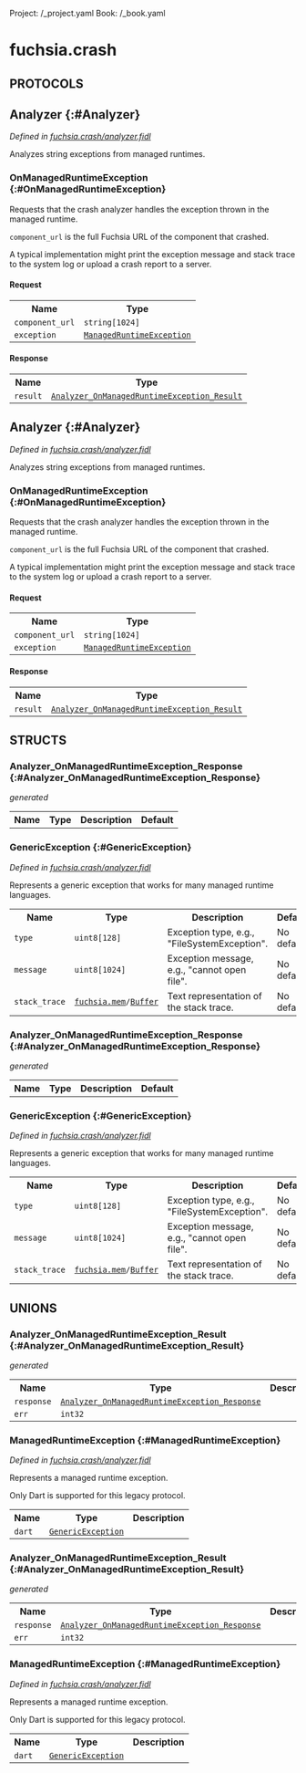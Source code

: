 Project: /_project.yaml
Book: /_book.yaml

# fuchsia.crash


## **PROTOCOLS**

## Analyzer {:#Analyzer}
*Defined in [fuchsia.crash/analyzer.fidl](https://fuchsia.googlesource.com/fuchsia/+/master/zircon/system/fidl/fuchsia-crash/analyzer.fidl#12)*

 Analyzes string exceptions from managed runtimes.

### OnManagedRuntimeException {:#OnManagedRuntimeException}

 Requests that the crash analyzer handles the exception thrown in the
 managed runtime.

 `component_url` is the full Fuchsia URL of the component that crashed.

 A typical implementation might print the exception message and stack
 trace to the system log or upload a crash report to a server.

#### Request
<table>
    <tr><th>Name</th><th>Type</th></tr>
    <tr>
            <td><code>component_url</code></td>
            <td>
                <code>string[1024]</code>
            </td>
        </tr><tr>
            <td><code>exception</code></td>
            <td>
                <code><a class='link' href='#ManagedRuntimeException'>ManagedRuntimeException</a></code>
            </td>
        </tr></table>


#### Response
<table>
    <tr><th>Name</th><th>Type</th></tr>
    <tr>
            <td><code>result</code></td>
            <td>
                <code><a class='link' href='#Analyzer_OnManagedRuntimeException_Result'>Analyzer_OnManagedRuntimeException_Result</a></code>
            </td>
        </tr></table>

## Analyzer {:#Analyzer}
*Defined in [fuchsia.crash/analyzer.fidl](https://fuchsia.googlesource.com/fuchsia/+/master/zircon/system/fidl/fuchsia-crash/analyzer.fidl#12)*

 Analyzes string exceptions from managed runtimes.

### OnManagedRuntimeException {:#OnManagedRuntimeException}

 Requests that the crash analyzer handles the exception thrown in the
 managed runtime.

 `component_url` is the full Fuchsia URL of the component that crashed.

 A typical implementation might print the exception message and stack
 trace to the system log or upload a crash report to a server.

#### Request
<table>
    <tr><th>Name</th><th>Type</th></tr>
    <tr>
            <td><code>component_url</code></td>
            <td>
                <code>string[1024]</code>
            </td>
        </tr><tr>
            <td><code>exception</code></td>
            <td>
                <code><a class='link' href='#ManagedRuntimeException'>ManagedRuntimeException</a></code>
            </td>
        </tr></table>


#### Response
<table>
    <tr><th>Name</th><th>Type</th></tr>
    <tr>
            <td><code>result</code></td>
            <td>
                <code><a class='link' href='#Analyzer_OnManagedRuntimeException_Result'>Analyzer_OnManagedRuntimeException_Result</a></code>
            </td>
        </tr></table>



## **STRUCTS**

### Analyzer_OnManagedRuntimeException_Response {:#Analyzer_OnManagedRuntimeException_Response}
*generated*





<table>
    <tr><th>Name</th><th>Type</th><th>Description</th><th>Default</th></tr>
</table>

### GenericException {:#GenericException}
*Defined in [fuchsia.crash/analyzer.fidl](https://fuchsia.googlesource.com/fuchsia/+/master/zircon/system/fidl/fuchsia-crash/analyzer.fidl#36)*



 Represents a generic exception that works for many managed runtime languages.


<table>
    <tr><th>Name</th><th>Type</th><th>Description</th><th>Default</th></tr><tr>
            <td><code>type</code></td>
            <td>
                <code>uint8[128]</code>
            </td>
            <td> Exception type, e.g., "FileSystemException".
</td>
            <td>No default</td>
        </tr><tr>
            <td><code>message</code></td>
            <td>
                <code>uint8[1024]</code>
            </td>
            <td> Exception message, e.g., "cannot open file".
</td>
            <td>No default</td>
        </tr><tr>
            <td><code>stack_trace</code></td>
            <td>
                <code><a class='link' href='../fuchsia.mem/index.html'>fuchsia.mem</a>/<a class='link' href='../fuchsia.mem/index.html#Buffer'>Buffer</a></code>
            </td>
            <td> Text representation of the stack trace.
</td>
            <td>No default</td>
        </tr>
</table>

### Analyzer_OnManagedRuntimeException_Response {:#Analyzer_OnManagedRuntimeException_Response}
*generated*





<table>
    <tr><th>Name</th><th>Type</th><th>Description</th><th>Default</th></tr>
</table>

### GenericException {:#GenericException}
*Defined in [fuchsia.crash/analyzer.fidl](https://fuchsia.googlesource.com/fuchsia/+/master/zircon/system/fidl/fuchsia-crash/analyzer.fidl#36)*



 Represents a generic exception that works for many managed runtime languages.


<table>
    <tr><th>Name</th><th>Type</th><th>Description</th><th>Default</th></tr><tr>
            <td><code>type</code></td>
            <td>
                <code>uint8[128]</code>
            </td>
            <td> Exception type, e.g., "FileSystemException".
</td>
            <td>No default</td>
        </tr><tr>
            <td><code>message</code></td>
            <td>
                <code>uint8[1024]</code>
            </td>
            <td> Exception message, e.g., "cannot open file".
</td>
            <td>No default</td>
        </tr><tr>
            <td><code>stack_trace</code></td>
            <td>
                <code><a class='link' href='../fuchsia.mem/index.html'>fuchsia.mem</a>/<a class='link' href='../fuchsia.mem/index.html#Buffer'>Buffer</a></code>
            </td>
            <td> Text representation of the stack trace.
</td>
            <td>No default</td>
        </tr>
</table>







## **UNIONS**

### Analyzer_OnManagedRuntimeException_Result {:#Analyzer_OnManagedRuntimeException_Result}
*generated*


<table>
    <tr><th>Name</th><th>Type</th><th>Description</th></tr><tr>
            <td><code>response</code></td>
            <td>
                <code><a class='link' href='#Analyzer_OnManagedRuntimeException_Response'>Analyzer_OnManagedRuntimeException_Response</a></code>
            </td>
            <td></td>
        </tr><tr>
            <td><code>err</code></td>
            <td>
                <code>int32</code>
            </td>
            <td></td>
        </tr></table>

### ManagedRuntimeException {:#ManagedRuntimeException}
*Defined in [fuchsia.crash/analyzer.fidl](https://fuchsia.googlesource.com/fuchsia/+/master/zircon/system/fidl/fuchsia-crash/analyzer.fidl#30)*

 Represents a managed runtime exception.

 Only Dart is supported for this legacy protocol.

<table>
    <tr><th>Name</th><th>Type</th><th>Description</th></tr><tr>
            <td><code>dart</code></td>
            <td>
                <code><a class='link' href='#GenericException'>GenericException</a></code>
            </td>
            <td></td>
        </tr></table>

### Analyzer_OnManagedRuntimeException_Result {:#Analyzer_OnManagedRuntimeException_Result}
*generated*


<table>
    <tr><th>Name</th><th>Type</th><th>Description</th></tr><tr>
            <td><code>response</code></td>
            <td>
                <code><a class='link' href='#Analyzer_OnManagedRuntimeException_Response'>Analyzer_OnManagedRuntimeException_Response</a></code>
            </td>
            <td></td>
        </tr><tr>
            <td><code>err</code></td>
            <td>
                <code>int32</code>
            </td>
            <td></td>
        </tr></table>

### ManagedRuntimeException {:#ManagedRuntimeException}
*Defined in [fuchsia.crash/analyzer.fidl](https://fuchsia.googlesource.com/fuchsia/+/master/zircon/system/fidl/fuchsia-crash/analyzer.fidl#30)*

 Represents a managed runtime exception.

 Only Dart is supported for this legacy protocol.

<table>
    <tr><th>Name</th><th>Type</th><th>Description</th></tr><tr>
            <td><code>dart</code></td>
            <td>
                <code><a class='link' href='#GenericException'>GenericException</a></code>
            </td>
            <td></td>
        </tr></table>







